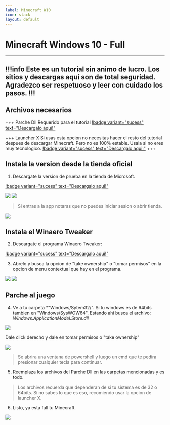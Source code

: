 ```yaml
---
label: Minecraft W10
icon: stack
layout: default
---
```


# Minecraft Windows 10 - Full

---
!!!info Este es un tutorial sin animo de lucro. Los sitios y descargas aquí son de total seguridad.
Agradezco ser respetuoso y leer con cuidado los pasos.
!!!
---

## Archivos necesarios

+++ Parche Dll
Requerido para el tutorial
[!badge variant="sucess" text="Descargalo aqui!"](https://drive.google.com/file/d/1ZCtW0RH4VkCab3QmECa4-FqB4O8cRFVY/view?usp=share_link)

+++ Launcher X
Si usas esta opcion no necesitas hacer el resto del tutorial despues de descargar Minecraft. Pero no es 100% estable.
Usala si no eres muy tecnologico.
[!badge variant="sucess" text="Descargalo aqui!"](https://drive.google.com/file/d/1i_CIEAA5jdScfsDHWTgODamOCPWep5ax/view?usp=share_link)
+++

## Instala la version desde la tienda oficial

1. Descargate la version de prueba en la tienda de Microsoft.

[!badge variant="sucess" text="Descargalo aqui!"](https://www.xbox.com/es-EC/games/store/minecraft-for-windows/9nblggh2jhxj)

![](https://i.postimg.cc/RZt01XCb/2023-05-19-16-38-40.png)
![](https://i.postimg.cc/Zqh5wpCY/2023-05-19-16-34-08.png)

> Si entras a la app notaras que no puedes iniciar sesion o abrir tienda.

![](https://i.postimg.cc/xThCbWQz/2023-05-19-16-40-26.png)

## Instala el Winaero Tweaker

2. Descargate el programa Winaero Tweaker:

[!badge variant="sucess" text="Descargalo aqui!"](https://winaero.com/downloads/winaerotweaker.zip)


3.  Abrelo y busca la opcion de "take ownership" o "tomar permisos" en la opcion de menu contextual que hay en el programa.

![](https://i.postimg.cc/QCMtpDVp/2023-05-19-16-45-15.png)
![](https://i.postimg.cc/769hGhPH/2023-05-19-16-46-05.png)

## Parche al juego

4. Ve a tu carpeta *"Windows/Sytem32/". Si tu windows es de 64bits tambien en "Windows/SysWOW64".
Estando ahi busca el archivo: *Windows.ApplicationModel.Store.dll*

![](https://i.postimg.cc/6q1QcPGF/2023-05-19-16-46-06.png)

Dale click derecho y dale en tomar permisos o "take ownership"

![](https://i.postimg.cc/HxdjkXgv/2023-05-19-16-52-18.png)

> Se abrira una ventana de powershell y luego un cmd que te pedira presionar cualquier tecla para continuar.

5. Reemplaza los archivos del Parche Dll en las carpetas mencionadas y es todo.
> Los archivos recuerda que dependeran de si tu sistema es de 32 o 64bits. Si no sabes lo que es eso, recomiendo usar la opcion de launcher X.

6. Listo, ya esta full tu Minecraft.

![](https://i.postimg.cc/zXVvvqsN/2023-05-19-16-55-09.png)
